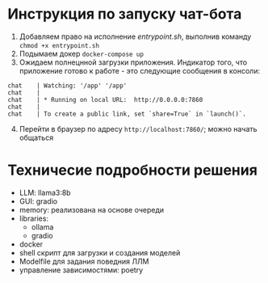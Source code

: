 # Инструкция по запуску чат-бота

1) Добавляем право на исполнение *entrypoint.sh*, выполнив команду `chmod +x entrypoint.sh`
2) Подымаем докер `docker-compose up`
3) Ожидаем полнецнной загрузки приложения. Индикатор того, что приложение готово к работе - это следующие сообщения в консоли:
```
chat    | Watching: '/app' '/app'
chat    |
chat    | * Running on local URL:  http://0.0.0.0:7860
chat    |
chat    | To create a public link, set `share=True` in `launch()`.
```
4) Перейти в браузер по адресу `http://localhost:7860/`; можно начать общаться

# Техничесие подробности решения

- LLM: llama3:8b
- GUI: gradio
- memory: реализована на основе очереди
- libraries:
	- ollama
	- gradio
- docker
- shell скрипт для загрузки и создания моделей
- Modelfile для задания поведния ЛЛМ
- управление зависимостями: poetry